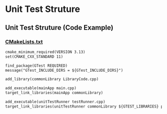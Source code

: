 # Unit Test Struture
## Unit Test Struture (Code Example)
### [CMakeLists.txt](https://github.com/markdown-it/markdown-it-emoji)
```txt
cmake_minimum_required(VERSION 3.13)
set(CMAKE_CXX_STANDARD 11)

find_package(GTest REQUIRED)
message("GTest_INCLUDE_DIRS = ${GTest_INCLUDE_DIRS}")

add_library(commonLibrary LibraryCode.cpp)

add_executable(mainApp main.cpp)
target_link_libraries(mainApp commonLibrary)

add_executable(unitTestRunner testRunner.cpp)
target_link_libraries(unitTestRunner commonLibrary ${GTEST_LIBRARIES} pthread)
```
